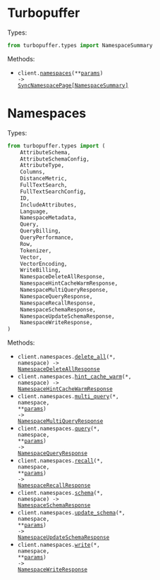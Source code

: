 # Turbopuffer

Types:

```python
from turbopuffer.types import NamespaceSummary
```

Methods:

- <code title="get /v1/namespaces">client.<a href="./src/turbopuffer/_client.py">namespaces</a>(\*\*<a href="src/turbopuffer/types/client_namespaces_params.py">params</a>) -> <a href="./src/turbopuffer/types/namespace_summary.py">SyncNamespacePage[NamespaceSummary]</a></code>

# Namespaces

Types:

```python
from turbopuffer.types import (
    AttributeSchema,
    AttributeSchemaConfig,
    AttributeType,
    Columns,
    DistanceMetric,
    FullTextSearch,
    FullTextSearchConfig,
    ID,
    IncludeAttributes,
    Language,
    NamespaceMetadata,
    Query,
    QueryBilling,
    QueryPerformance,
    Row,
    Tokenizer,
    Vector,
    VectorEncoding,
    WriteBilling,
    NamespaceDeleteAllResponse,
    NamespaceHintCacheWarmResponse,
    NamespaceMultiQueryResponse,
    NamespaceQueryResponse,
    NamespaceRecallResponse,
    NamespaceSchemaResponse,
    NamespaceUpdateSchemaResponse,
    NamespaceWriteResponse,
)
```

Methods:

- <code title="delete /v2/namespaces/{namespace}">client.namespaces.<a href="./src/turbopuffer/resources/namespaces.py">delete_all</a>(\*, namespace) -> <a href="./src/turbopuffer/types/namespace_delete_all_response.py">NamespaceDeleteAllResponse</a></code>
- <code title="get /v1/namespaces/{namespace}/hint_cache_warm">client.namespaces.<a href="./src/turbopuffer/resources/namespaces.py">hint_cache_warm</a>(\*, namespace) -> <a href="./src/turbopuffer/types/namespace_hint_cache_warm_response.py">NamespaceHintCacheWarmResponse</a></code>
- <code title="post /v2/namespaces/{namespace}/query?stainless_overload=multiQuery">client.namespaces.<a href="./src/turbopuffer/resources/namespaces.py">multi_query</a>(\*, namespace, \*\*<a href="src/turbopuffer/types/namespace_multi_query_params.py">params</a>) -> <a href="./src/turbopuffer/types/namespace_multi_query_response.py">NamespaceMultiQueryResponse</a></code>
- <code title="post /v2/namespaces/{namespace}/query">client.namespaces.<a href="./src/turbopuffer/resources/namespaces.py">query</a>(\*, namespace, \*\*<a href="src/turbopuffer/types/namespace_query_params.py">params</a>) -> <a href="./src/turbopuffer/types/namespace_query_response.py">NamespaceQueryResponse</a></code>
- <code title="post /v1/namespaces/{namespace}/_debug/recall">client.namespaces.<a href="./src/turbopuffer/resources/namespaces.py">recall</a>(\*, namespace, \*\*<a href="src/turbopuffer/types/namespace_recall_params.py">params</a>) -> <a href="./src/turbopuffer/types/namespace_recall_response.py">NamespaceRecallResponse</a></code>
- <code title="get /v1/namespaces/{namespace}/schema">client.namespaces.<a href="./src/turbopuffer/resources/namespaces.py">schema</a>(\*, namespace) -> <a href="./src/turbopuffer/types/namespace_schema_response.py">NamespaceSchemaResponse</a></code>
- <code title="post /v1/namespaces/{namespace}/schema">client.namespaces.<a href="./src/turbopuffer/resources/namespaces.py">update_schema</a>(\*, namespace, \*\*<a href="src/turbopuffer/types/namespace_update_schema_params.py">params</a>) -> <a href="./src/turbopuffer/types/namespace_update_schema_response.py">NamespaceUpdateSchemaResponse</a></code>
- <code title="post /v2/namespaces/{namespace}">client.namespaces.<a href="./src/turbopuffer/resources/namespaces.py">write</a>(\*, namespace, \*\*<a href="src/turbopuffer/types/namespace_write_params.py">params</a>) -> <a href="./src/turbopuffer/types/namespace_write_response.py">NamespaceWriteResponse</a></code>
